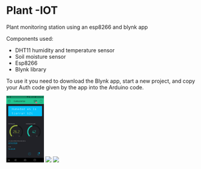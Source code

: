 # Plant -IOT
Plant monitoring station using an esp8266 and blynk app

Components used:
<ul>
  <li>DHT11 humidity and temperature sensor</li>
  <li>Soil moisture sensor</li>
  <li>Esp8266</li>
  <li>Blynk library</li>
</ul>

To use it you need to download the Blynk app, start a new project, and copy your Auth code given by the app into the Arduino code.

<img src="imgs/app.png" width="100" alt="img">
<img src="imgs/app.jpg" width="100">
<img src="imgs/diagram.jpg" width="100">
